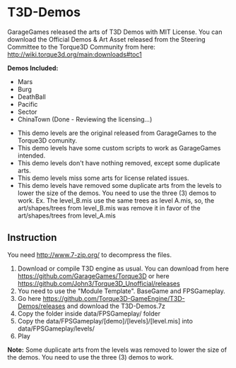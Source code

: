# T3D-Demos

GarageGames released the arts of T3D Demos with MIT License. You can download the Official Demos & Art Asset released from the Steering Committee to the Torque3D Community from here: http://wiki.torque3d.org/main:downloads#toc1

**Demos Included:**
- Mars
- Burg
- DeathBall
- Pacific
- Sector
- ChinaTown (Done - Reviewing the licensing...)

* This demo levels are the original released from GarageGames to the Torque3D comunity.
* This demo levels have some custom scripts to work as GarageGames intended.
* This demo levels don't have nothing removed, except some duplicate arts.
* This demo levels miss some arts for license related issues.
* This demo levels have removed some duplicate arts from the levels to lower the size of the demos. You need to use the three (3) demos to work. Ex. The level_B.mis use the same trees as level A.mis, so, the art/shapes/trees from level_B.mis was remove it in favor of the art/shapes/trees from level_A.mis

## Instruction

You need http://www.7-zip.org/ to decompress the files.

1) Download or compile T3D engine as usual. You can download from here https://github.com/GarageGames/Torque3D or here https://github.com/John3/Torque3D_Unofficial/releases
2) You need to use the "Module Template". BaseGame and FPSGameplay.
3) Go here https://github.com/Torque3D-GameEngine/T3D-Demos/releases and download the T3D-Demos.7z
4) Copy the folder inside data/FPSGameplay/ folder
4) Copy the data/FPSGameplay/[demo]/[levels]/[level.mis] into data/FPSGameplay/levels/
5) Play

**Note:** Some duplicate arts from the levels was removed to lower the size of the demos. You need to use the three (3) demos to work.
